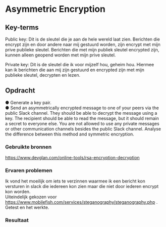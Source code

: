 # Asymmetric Encryption


## Key-terms
Public key: Dit is de sleutel die je aan de hele wereld laat zien. Berichten die encrypt zijn en door andere naar mij gestuurd worden, zijn encrypt met mijn prive publieke sleutel. Berichten die met mijn publiek sleutel encrypted zijn, kunnen alleen geopend worden met mijn prive sleutel. 

Private key: Dit is de sleutel die ik voor mijzelf hou, geheim hou. Hiermee kan ik berichten die aan mij zijn gestuurd en encrypted zijn met mijn publieke sleutel, decrypten en lezen. 


## Opdracht
●	Generate a key pair.   
●	Send an asymmetrically encrypted message to one of your peers via the public Slack channel. They should be able to decrypt the message using a key. The recipient should be able to read the message, but it should remain a secret to everyone else. You are not allowed to use any private messages or other communication channels besides the public Slack channel. Analyse the difference between this method and symmetric encryption.



### Gebruikte bronnen
https://www.devglan.com/online-tools/rsa-encryption-decryption

### Ervaren problemen
Ik vond het moeilijk om iets te verzinnen waarmee ik een bericht kon versturen in slack die iedereen kon zien maar die niet door iederen encrypt kon worden.   
Uiteindelijk gekozen voor https://www.mobilefish.com/services/steganography/steganography.php . Getest en het werkte. 

### Resultaat
